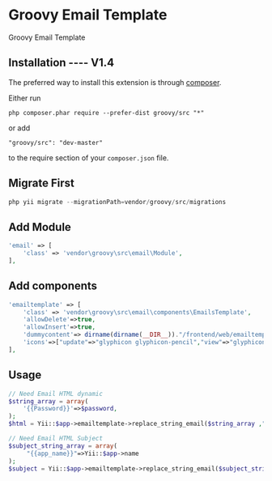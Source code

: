 Groovy Email Template
=====================
Groovy Email Template

Installation ---- V1.4
------------

The preferred way to install this extension is through [composer](http://getcomposer.org/download/).

Either run

```
php composer.phar require --prefer-dist groovy/src "*"
```

or add

```
"groovy/src": "dev-master"
```

to the require section of your `composer.json` file.

Migrate First 
-----
```php 
php yii migrate --migrationPath=vendor/groovy/src/migrations
```

Add Module
----------------------------
```php
'email' => [
    'class' => 'vendor\groovy\src\email\Module',
],

```

Add components
----------------------------
```php
'emailtemplate' => [
    'class' => 'vendor\groovy\src\email\components\EmailsTemplate',
    'allowDelete'=>true,
    'allowInsert'=>true,
    'dummycontent'=> dirname(dirname(__DIR__))."/frontend/web/emailtemplate/dummy.html",
    'icons'=>["update"=>"glyphicon glyphicon-pencil","view"=>"glyphicon glyphicon-eye-open","delete"=>"glyphicon glyphicon-trash"],
],
```


Usage
-----

```php
// Need Email HTML dynamic
$string_array = array(
    '{{Password}}'=>$password,
);
$html = Yii::$app->emailtemplate->replace_string_email($string_array ,"welcome_email"); // $string_array = Array Of String welcome_email = Email Slug

// Need Email HTML Subject
$subject_string_array = array(
     "{{app_name}}"=>Yii::$app->name
);
$subject = Yii::$app->emailtemplate->replace_string_email($subject_string_array ,"welcome_email","subject");// $string_array = Array Of String welcome_mail = Email Slug and subject

```
